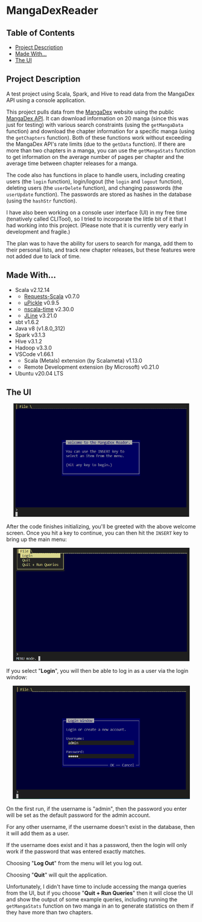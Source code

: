 # MangaDexReader
## Table of Contents

* <a href="#project-description">Project Description</a>
* <a href="#made-with">Made With...</a>
* <a href="#the-ui">The UI</a>

## Project Description
A test project using Scala, Spark, and Hive to read data from the MangaDex API using a console application.

This project pulls data from the [MangaDex](https://mangadex.org/) website using the public [MangaDex API](https://api.mangadex.org/docs/).  It can download information on 20 manga (since this was just for testing) with various search constraints (using the `getMangaData` function) and download the chapter information for a specific manga (using the `getChapters` function).  Both of these functions work without exceeding the MangaDex API's rate limits (due to the `getData` function).  If there are more than two chapters in a manga, you can use the `getMangaStats` function to get information on the average number of pages per chapter and the average time between chapter releases for a manga.

The code also has functions in place to handle users, including creating users (the `login` function), login/logout (the `login` and `logout` function), deleting users (the `userDelete` function), and changing passwords (the `userUpdate` function).  The passwords are stored as hashes in the database (using the `hashStr` function).

I have also been working on a console user interface (UI) in my free time (tenatively called CLITool), so I tried to incorporate the little bit of it that I had working into this project.  (Please note that it is currently very early in development and fragile.)

The plan was to have the ability for users to search for manga, add them to their personal lists, and track new chapter releases, but these features were not added due to lack of time.

## Made With...
- Scala v2.12.14
- - [Requests-Scala](https://github.com/com-lihaoyi/requests-scala) v0.7.0
- - [µPickle](https://github.com/com-lihaoyi/upickle) v0.9.5
- - [nscala-time](https://github.com/nscala-time/nscala-time) v2.30.0
- - [JLine](https://github.com/jline/jline3) v3.21.0
- sbt v1.6.2
- Java v8 (v1.8.0_312)
- Spark v3.1.3
- Hive v3.1.2
- Hadoop v3.3.0
- VSCode v1.66.1
- - Scala (Metals) extension (by Scalameta) v1.13.0
- - Remote Development extension (by Microsoft) v0.21.0
- Ubuntu v20.04 LTS

## The UI

<div align="center"><img alt="MangaDexReader welcome screen" src="/images/Message1.png?raw=true" height=300></div>

After the code finishes initializing, you'll be greeted with the above welcome screen.  Once you hit a key to continue, you can then hit the `INSERT` key to bring up the main menu:

<div align="center"><img alt="MangaDexReader welcome screen" src="/images/Menu1.png?raw=true" height=300></div>

If you select "**Login**", you will then be able to log in as a user via the login window:

<div align="center"><img alt="MangaDexReader welcome screen" src="/images/Login1.png?raw=true" height=300></div>

On the first run, if the username is "admin", then the password you enter will be set as the default password for the admin account.

For any other username, if the username doesn't exist in the database, then it will add them as a user.

If the username does exist and it has a password, then the login will only work if the password that was entered exactly matches.

Choosing "**Log Out**" from the menu will let you log out.

Choosing "**Quit**" will quit the application.

Unfortunately, I didn't have time to include accessing the manga queries from the UI, but if you choose "**Quit + Run Queries**" then it will close the UI and show the output of some example queries, including running the `getMangaStats` function on two manga in an to generate statistics on them if they have more than two chapters.
